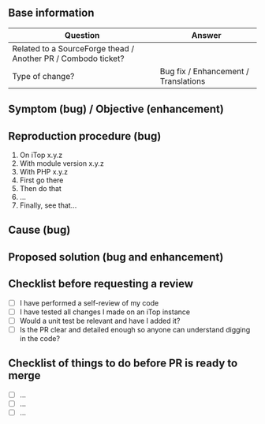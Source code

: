 <!--

IMPORTANT: Please follow the guidelines within this PR template before submitting it, it will greatly help us process your PR. 🙏

Any PRs not following the guidelines or with missing information will not be considered.

-->

## Base information
| Question                                                      | Answer 
|---------------------------------------------------------------|--------
| Related to a SourceForge thead / Another PR / Combodo ticket? | <!-- Put the URL -->
| Type of change?                                               | Bug fix / Enhancement / Translations


## Symptom (bug) / Objective (enhancement)
<!--
If it's a bug
  - Explain the symptom in details
  - If possible put error messages, logs or screenshots (you can paste image directly in this editor).

If it's an enhancement
  - Describe what is blocking you, what is the objective with as much details as possible.
  - Add screenshots if it's related to UI.
-->


## Reproduction procedure (bug)
<!--
Remove this section only if it's NOT a bug.

Otherwise, explain step by step how to reproduce the issue on a standard iTop Community.

If it requires a custom datamodel, provide the minimal XML delta to reproduce it on a standard iTop Community.
-->

1. On iTop x.y.z <!-- Put complete iTop version (eg. 3.1.0-2) -->
2. With module version x.y.z <!-- Put complete module version (eg. 1.2.1) -->
3. With PHP x.y.z <!-- Put complete PHP version (eg. 8.1.24) -->
4. First go there
5. Then do that
6. ...
7. Finally, see that...


## Cause (bug)
<!--
Remove this section only if it's NOT a bug.

Otherwise, explain what is the cause of the issue (where in the code and why)
-->


## Proposed solution (bug and enhancement)
<!--
Explain in details how you are proposing to solve this:
  - What did you do in the code and why
  - If you changed something in the UI, put before / after screenshots (you can paste image directly in this editor)
-->


## Checklist before requesting a review
<!--
Don't remove these lines, check them once done.
-->
- [ ] I have performed a self-review of my code
- [ ] I have tested all changes I made on an iTop instance
- [ ] Would a unit test be relevant and have I added it?
- [ ] Is the PR clear and detailed enough so anyone can understand digging in the code?

## Checklist of things to do before PR is ready to merge
<!--
Things that needs to be done in the PR before it can be considered as ready to be merged

Examples:
- Changes requested in the review
- Unit test to add
- Dictionary entries to translate
- ...
-->

- [ ] ...
- [ ] ...
- [ ] ...
